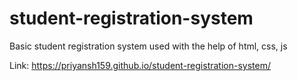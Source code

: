 # student-registration-system

Basic student registration system used with the help of html, css, js

Link: https://priyansh159.github.io/student-registration-system/
